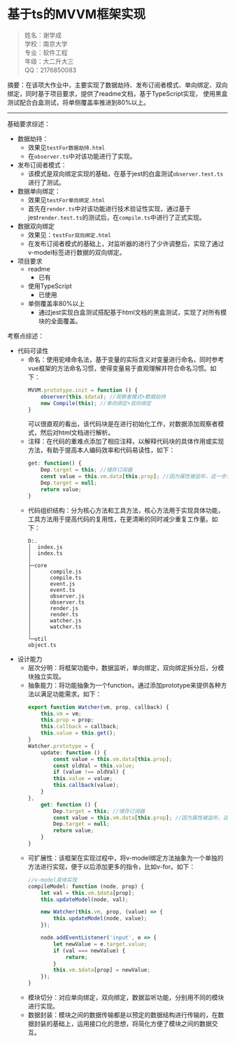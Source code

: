 # 基于ts的MVVM框架实现
>姓名：谢学成  
>学校：南京大学  
>专业：软件工程  
>年级：大二升大三  
> QQ：2176850083


摘要：在该项大作业中，主要实现了数据劫持、发布订阅者模式、单向绑定、双向绑定，同时基于项目要求，提供了readme文档，基于TypeScript实现，
使用黑盒测试配合白盒测试，将单侧覆盖率推进到80%以上。

---
基础要求综述：

- 数据劫持：
  - 效果见`testFor数据劫持.html`
  - 在`observer.ts`中对该功能进行了实现。
- 发布订阅者模式：
  - 该模式是双向绑定实现的基础，在基于jest的白盒测试`observer.test.ts`进行了测试。
- 数据单向绑定：
  - 效果见`testFor单向绑定.html`
  - 首先在`render.ts`中对该功能进行技术验证性实现，通过基于jest`render.test.ts`的测试后，在`compile.ts`中进行了正式实现。
- 数据双向绑定
  - 效果见：`testFor双向绑定.html`
  - 在发布订阅者模式的基础上，对监听器的进行了少许调整后，实现了通过v-model标签进行数据的双向绑定。
- 项目要求
  - readme
    - 已有
  - 使用TypeScript
    - 已使用
  - 单侧覆盖率80%以上
    - 通过jest实现白盒测试搭配基于html文档的黑盒测试，实现了对所有模块的全面覆盖。


考察点综述：

- 代码可读性
  - 命名：使用驼峰命名法，基于变量的实际含义对变量进行命名，同时参考vue框架的方法命名习惯，使得变量易于直观理解并符合命名习惯。如下：
    ```ts
    MVVM.prototype.init = function () {
        observer(this.$data); //观察者模式+数据劫持
        new Compile(this); //单向绑定+双向绑定
    }
    ```
    可以很直观的看出，该代码块是在进行初始化工作，对数据添加观察者模式，然后对html文档进行解析。
  - 注释：在代码的重难点添加了相应注释，以解释代码块的具体作用或实现方法，有助于提高本人编码效率和代码易读性，如下：
    ```ts
    get: function() {
        Dep.target = this; //储存订阅器
        const value = this.vm.data[this.prop]; //因为属性被监听，这一步会执行监听器里的 get方法
        Dep.target = null;
        return value;
    }
    ```
  - 代码组织结构：分为核心方法和工具方法，核心方法用于实现具体功能，工具方法用于提高代码的复用性，在更清晰的同时减少重复工作量。如下：
    ```
    D:.
    │  index.js
    │  index.ts
    │
    ├─core
    │      compile.js
    │      compile.ts
    │      event.js
    │      event.ts
    │      observer.js
    │      observer.ts
    │      render.js
    │      render.ts
    │      watcher.js
    │      watcher.ts
    │
    └─util
    object.ts
    ```
- 设计能力 
  - 层次分明：将框架功能中，数据监听，单向绑定，双向绑定拆分后，分模块独立实现。
  - 抽象能力：将功能抽象为一个function，通过添加prototype来提供各种方法以满足功能需求。如下：
    ```ts
    export function Watcher(vm, prop, callback) {
        this.vm = vm;
        this.prop = prop;
        this.callback = callback;
        this.value = this.get();
    }
    Watcher.prototype = {
        update: function () {
            const value = this.vm.data[this.prop];
            const oldVal = this.value;
            if (value !== oldVal) {
            this.value = value;
            this.callback(value);
        }
    },
        get: function () {
            Dep.target = this; //储存订阅器
            const value = this.vm.data[this.prop]; //因为属性被监听，这一步会执行监听器里的 get方法
            Dep.target = null;
            return value;
        }
    }
    ```
  - 可扩展性：该框架在实现过程中，将v-model绑定方法抽象为一个单独的方法进行实现，便于以后添加更多的指令，比如v-for。如下：
    ```ts
    //v-model具体实现
    compileModel: function (node, prop) {
        let val = this.vm.$data[prop];
        this.updateModel(node, val);

        new Watcher(this.vm, prop, (value) => {
            this.updateModel(node, value);
        });

        node.addEventListener('input', e => {
            let newValue = e.target.value;
            if (val === newValue) {
                return;
            }
            this.vm.$data[prop] = newValue;
        });
    }
    ```
  - 模块切分：对应单向绑定，双向绑定，数据监听功能，分别用不同的模块进行实现。
  - 数据封装：模块之间的数据传输都是以预定的数据结构进行传输的，在数据封装的基础上，运用接口化的思想，将简化方便了模块之间的数据交互。